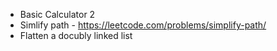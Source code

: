 - Basic Calculator 2
- Simlify path - https://leetcode.com/problems/simplify-path/
- Flatten a docubly linked list
